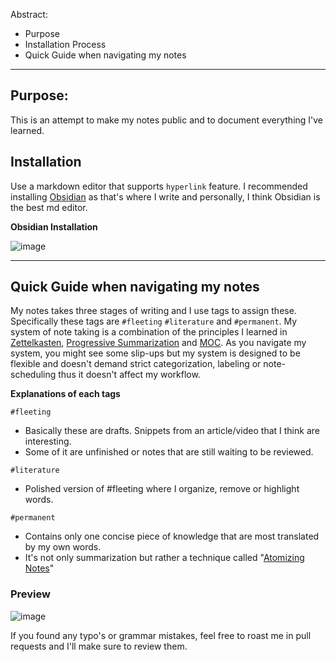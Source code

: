 Abstract:
- Purpose
- Installation Process
-  Quick Guide when navigating my notes

---
## Purpose:

This is an attempt to make my notes public and to document everything I've learned. 


## Installation

Use a markdown editor that supports `hyperlink` feature. I recommended installing [Obsidian](https://obsidian.md) as that's where I write and personally, I think Obsidian is the best md editor. 

**Obsidian Installation**


![image](https://user-images.githubusercontent.com/105108954/175247238-e7da09b9-8b8e-49d7-bed0-bd108215af49.png)


---

## Quick Guide when navigating my notes

My notes takes three stages of writing and I use tags to assign these. Specifically these tags are `#fleeting` `#literature` and `#permanent`. My system of note taking is a combination of the principles I learned in [Zettelkasten](https://en.wikipedia.org/wiki/Zettelkasten), [Progressive Summarization](https://fortelabs.co/blog/series/ps/) and [MOC](https://medium.com/@nickmilo22/in-what-ways-can-we-form-useful-relationships-between-notes-9b9ec46973c6). As you navigate my system, you might see some slip-ups but my system is designed to be flexible and doesn't demand strict categorization, labeling or note-scheduling thus it doesn't affect my workflow. 


**Explanations of each tags**

`#fleeting`
- Basically these are drafts. Snippets from an article/video that I think are interesting.
- Some of it are unfinished or notes that are still waiting to be reviewed.


`#literature`
- Polished version of #fleeting where I organize, remove or highlight words. 


`#permanent`
- Contains only one concise piece of knowledge that are most translated by my own words. 
- It's not only summarization but rather a technique called "[Atomizing Notes](https://neuron.zettel.page/atomic#:~:text=Zettelkasten%20notes%20are%20atomic%20and,idea%20and%20one%20idea%20only.)"


### Preview
![image](https://user-images.githubusercontent.com/105108954/175243737-ea656a29-7057-4a95-aff8-9feaa0b78d51.png)


If you found any typo's or grammar mistakes, feel free to roast me in pull requests and I'll make sure to review them. 
